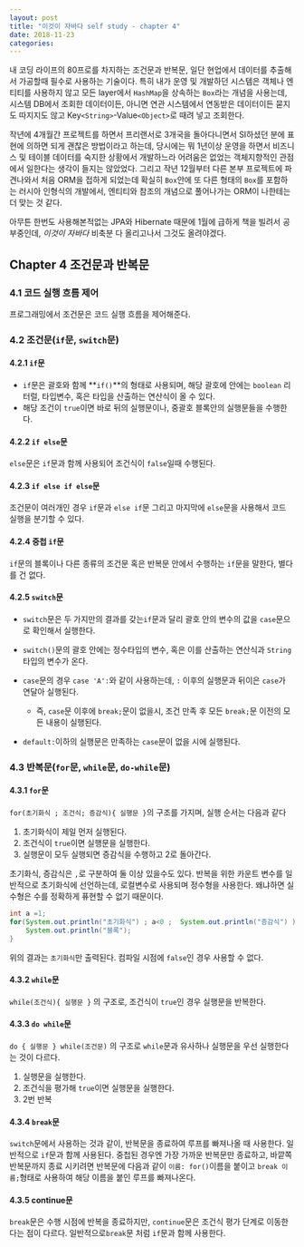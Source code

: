 ```yaml
---
layout: post
title: "이것이 자바다 self study - chapter 4"
date: 2018-11-23
categories:
---
```

내 코딩 라이프의 80프로를 차지하는 조건문과 반복문, 일단 현업에서 데이터를 추출해서 가공할때 필수로 사용하는 기술이다. 특히 내가 운영 및 개발하던 시스템은 객체나 엔티티를 사용하지 않고 모든 layer에서 `HashMap`을 상속하는 `Box`라는 개념을 사용는데, 시스템 DB에서 조회한 데이터이든, 아니면 연관 시스템에서 연동받은 데이터이든 묻지도 따지지도 않고 Key`<String>`-Value`<Object>`로 때려 넣고 조회한다.

작년에 4개월간 프로젝트를 하면서 프리랜서로 3개국을 돌아다니면서 SI하셨던 분에 표현에 의하면 되게 괜찮은 방법이라고 하는데, 당시에는 뭐 1년이상 운영을 하면서 비즈니스 및 테이블 데이터를 숙지한 상황에서 개발하느라 어려움은 없었는 객체지향적인 관점에서 일한다는 생각이 들지는 않았었다. 그리고 작년 12월부터 다른 본부 프로젝트에 파견나와서 처음 ORM을 접하게 되었는데 확실히 `Box`안에 또 다른 형태의 `Box`를 포함하는 러시아 인형식의 개발에서, 엔티티와 참조의 개념으로 풀어나가는 ORM이 나한테는 더 맞는 것 같다.

아무튼 한번도 사용해본적없는 JPA와 Hibernate 때문에 1월에 급하게 책을 빌려서 공부중인데, _이것이 자바다_ 비축분 다 올리고나서 그것도 올려야겠다.

## Chapter 4 조건문과 반복문

### 4.1 코드 실행 흐름 제어

프로그래밍에서 조건문은 코드 실행 흐름을 제어해준다.

### 4.2 조건문(`if`문, `switch`문)

#### 4.2.1 `if`문

* `if`문은 괄호와 함께 **`if()`**의 형태로 사용되며, 해당 괄호에 안에는 `boolean` 리터럴, 타입변수, 혹은 타입을 산출하는 연산식이 올 수 있다.
* 해당 조건이 `true`이면 바로 뒤의 실행문이나, 중괄호 블록안의 실행문들을 수행한다.

#### 4.2.2 `if else`문

`else`문은 `if`문과 함께 사용되어 조건식이 `false`일때 수행된다.

#### 4.2.3 `if else if else`문

조건문이 여러개인 경우 `if`문과 `else if`문 그리고 마지막에 `else`문을 사용해서 코드 실행을 분기할 수 있다.

#### 4.2.4 중첩 `if`문

`if`문의 블록이나 다른 종류의 조건문 혹은 반복문 안에서 수행하는 `if`문을 말한다, 별다를 건 없다.

#### 4.2.5 `switch`문

* `switch`문은 두 가지만의 결과를 갖는`if`문과 달리 괄호 안의 변수의 값을 `case`문으로 확인해서 실행한다. 

* `switch()`문의 괄호 안에는 정수타입의 변수, 혹은 이를 산출하는 연산식과 `String`타입의 변수가 온다.
* `case`문의 경우 `case 'A':`와 같이 사용하는데, `:` 이후의 실행문과 뒤이은 `case`가 연달아 실행된다.
  * 즉, `case`문 이후에 `break;`문이 없을시, 조건 만족 후 모든 `break;`문 이전의 모든 내용이 실행된다.
* `default:`이하의 실행문은 만족하는 `case`문이 없을 시에 실행된다.

### 4.3 반복문(`for`문, `while`문, `do-while`문)

#### 4.3.1 `for`문

`for(초기화식 ; 조건식; 증감식){ 실행문 }`의 구조를 가지며, 실행 순서는 다음과 같다

1. 초기화식이 제일 먼저 실행된다.
2. 조건식이 `true`이면 실행문을 실행한다.
3. 실행문이 모두 실행되면 증감식을 수행하고 2로 돌아간다.

초기화식, 증감식은 `,`로 구분하여 둘 이상 있을수도 있다. 반복을 위한 카운트 변수를 일반적으로 초기화식에 선언하는데, 로컬변수로 사용되며 정수형을 사용한다. 왜냐하면 실수형은 수를 정확하게 퓨현할 수 없기 때문이다.

```java
int a =1;
for(System.out.println("초기화식") ; a<0 ;  System.out.println("증감식") ){
	System.out.println("블록");
}
```

위의 결과는 `초기화식`만 출력된다. 컴파일 시점에 `false`인 경우 사용할 수 없다.

#### 4.3.2 `while`문

`while(조건식){ 실행문 }` 의 구조로, 조건식이 `true`인 경우 실행문을 반복한다.

#### 4.3.3 `do while`문

`do { 실행문 } while(조건문)` 의 구조로 `while`문과 유사하나 실행문을 우선 실행한다는 것이 다르다.

1. 실행문을 실행한다.
2. 조건식을 평가해 `true`이면 실행문을 실행한다.
3. 2번 반복

#### 4.3.4 `break`문

`switch`문에서 사용하는 것과 같이, 반복문을 종료하여 루프를 빠져나올 때 사용한다. 일반적으로 `if`문과 함께 사용된다. 중첩된 경우엔 가장 가까운 반복문만 종료하고, 바깥쪽 반복문까지 종료 시키려면 반복문에 다음과 같이 `이름: for()`이름을 붙이고 `break 이름;`형태로 사용하여 해당 이름을 붙인 루프를 빠져나온다.

#### 4.3.5 continue문

`break`문은 수행 시점에 반복을 종료하지만, `continue`문은 조건식 평가 단계로 이동한다는 점이 다르다.  일반적으로`break`문 처럼 `if`문과 함께 사용한다.

